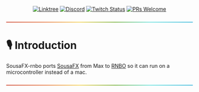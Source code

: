 <div align="center">

[![Linktree](https://img.shields.io/badge/linktree-1de9b6?logo=linktree&style=flat-square&color=029900)](https://www.sousastep.quest/links/) [![Discord](https://img.shields.io/discord/1044699978993504368?label=Discord&logo=discord&logoColor=5865F2&style=flat-square&color=5865F2)](https://discord.gg/feBwTZt84d) [![Twitch Status](https://img.shields.io/twitch/status/sousastep?label=Twitch&logo=twitch&style=flat-square)](https://www.twitch.tv/sousastep) [![PRs Welcome](https://img.shields.io/badge/PRs-welcome-brightgreen.svg?style=flat-square&color=029900)](https://makeapullrequest.com) 

</div>

<a href="#studio_microphone-introduction">![rainbow](./media/rainbow.png)</a>

# :studio_microphone: Introduction

SousaFX-rnbo ports [SousaFX](https://sousastep.github.io/SousaFX-docs/index.html) from Max to [RNBO](https://rnbo.cycling74.com/) so it can run on a microcontroller instead of a mac.

<a href="#">![rainbow](./media/rainbow.png)</a>
